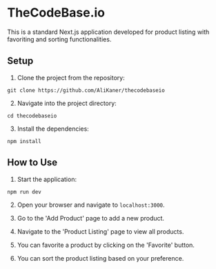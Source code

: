 # TheCodeBase.io

This is a standard Next.js application developed for product listing with favoriting and sorting functionalities.

## Setup

1. Clone the project from the repository:

```
git clone https://github.com/AliKaner/thecodebaseio
```

2. Navigate into the project directory:

```
cd thecodebaseio
```

3. Install the dependencies:

```
npm install
```

## How to Use

1. Start the application:

```
npm run dev
```

2. Open your browser and navigate to `localhost:3000`.

3. Go to the 'Add Product' page to add a new product.

4. Navigate to the 'Product Listing' page to view all products.

5. You can favorite a product by clicking on the 'Favorite' button.

6. You can sort the product listing based on your preference.